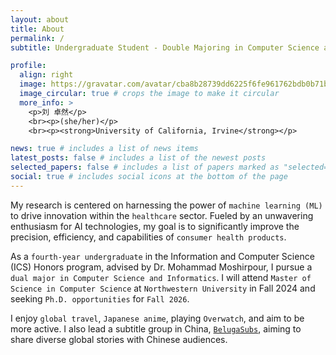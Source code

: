 ```yaml
---
layout: about
title: About
permalink: /
subtitle: Undergraduate Student - Double Majoring in Computer Science and Informatics

profile:
  align: right
  image: https://gravatar.com/avatar/cba8b28739dd6225f6fe961762bdb0b71b858d68c83d946a37cee3b0e0daece5?size=256
  image_circular: true # crops the image to make it circular
  more_info: >
    <p>刘 卓然</p>
    <br><p>(she/her)</p>
    <br><p><strong>University of California, Irvine</strong></p>

news: true # includes a list of news items
latest_posts: false # includes a list of the newest posts
selected_papers: false # includes a list of papers marked as "selected={true}"
social: true # includes social icons at the bottom of the page
---
```


My research is centered on harnessing the power of `machine learning (ML)` to drive innovation within the `healthcare` sector. Fueled by an unwavering enthusiasm for AI technologies, my goal is to significantly improve the precision, efficiency, and capabilities of `consumer health products`.

As a `fourth-year undergraduate` in the Information and Computer Science (ICS) Honors program, advised by Dr. Mohammad Moshirpour, I pursue a `dual major in Computer Science and Informatics`. I will attend `Master of Science in Computer Science` at `Northwestern University` in Fall 2024 and seeking `Ph.D. opportunities` for `Fall 2026`.

I enjoy `global travel`, `Japanese anime`, playing `Overwatch`, and aim to be more active. I also lead a subtitle group in China, [`BelugaSubs`](https://www.belugasubs.com), aiming to share diverse global stories with Chinese audiences.
